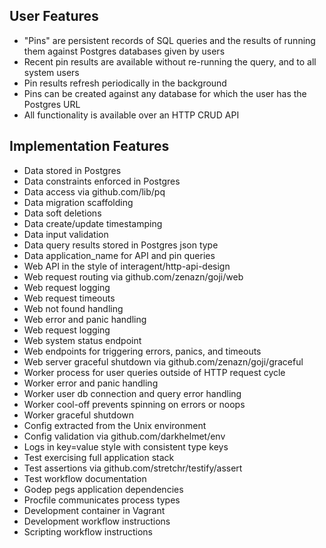 ## User Features

* "Pins" are persistent records of SQL queries and the results
  of running them against Postgres databases given by users
* Recent pin results are available without re-running the query, and
  to all system users
* Pin results refresh periodically in the background
* Pins can be created against any database for which the user has
  the Postgres URL
* All functionality is available over an HTTP CRUD API

## Implementation Features

* Data stored in Postgres
* Data constraints enforced in Postgres
* Data access via github.com/lib/pq
* Data migration scaffolding
* Data soft deletions
* Data create/update timestamping
* Data input validation
* Data query results stored in Postgres json type
* Data application_name for API and pin queries
* Web API in the style of interagent/http-api-design
* Web request routing via github.com/zenazn/goji/web
* Web request logging
* Web request timeouts
* Web not found handling
* Web error and panic handling
* Web request logging
* Web system status endpoint
* Web endpoints for triggering errors, panics, and timeouts
* Web server graceful shutdown via github.com/zenazn/goji/graceful
* Worker process for user queries outside of HTTP request cycle
* Worker error and panic handling
* Worker user db connection and query error handling
* Worker cool-off prevents spinning on errors or noops
* Worker graceful shutdown
* Config extracted from the Unix environment
* Config validation via github.com/darkhelmet/env
* Logs in key=value style with consistent type keys
* Test exercising full application stack
* Test assertions via github.com/stretchr/testify/assert
* Test workflow documentation
* Godep pegs application dependencies
* Procfile communicates process types
* Development container in Vagrant
* Development workflow instructions
* Scripting workflow instructions
